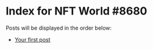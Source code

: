 # Index for NFT World #8680
Posts will be displayed in the order below:

- [Your first post](./001-first.md)

